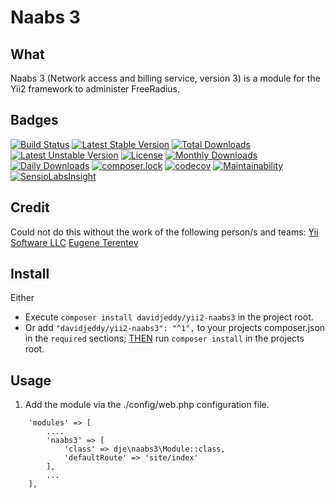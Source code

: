 # Naabs 3

## What
Naabs 3 (Network access and billing service, version 3) is a module for the Yii2 framework  to administer FreeRadius.

## Badges
[![Build Status](https://travis-ci.org/davidjeddy/yii2-naabs3.svg?branch=master&format=flat-square)](https://travis-ci.org/davidjeddy/yii2-naabs3)
[![Latest Stable Version](https://poser.pugx.org/davidjeddy/yii2-naabs3/v/stable?format=flat-square)](https://packagist.org/packages/davidjeddy/yii2-naabs3)
[![Total Downloads](https://poser.pugx.org/davidjeddy/yii2-naabs3/downloads?format=flat-square)](https://packagist.org/packages/davidjeddy/yii2-naabs3)
[![Latest Unstable Version](https://poser.pugx.org/davidjeddy/yii2-naabs3/v/unstable?format=flat-square)](https://packagist.org/packages/davidjeddy/yii2-naabs3)
[![License](https://poser.pugx.org/davidjeddy/yii2-naabs3/license?format=flat-square)](https://packagist.org/packages/davidjeddy/yii2-naabs3)
[![Monthly Downloads](https://poser.pugx.org/davidjeddy/yii2-naabs3/d/monthly?format=flat-square)](https://packagist.org/packages/davidjeddy/yii2-naabs3)
[![Daily Downloads](https://poser.pugx.org/davidjeddy/yii2-naabs3/d/daily?format=flat-square)](https://packagist.org/packages/davidjeddy/yii2-naabs3)
[![composer.lock](https://poser.pugx.org/davidjeddy/yii2-naabs3/composerlock?format=flat-square)](https://packagist.org/packages/davidjeddy/yii2-naabs3)
[![codecov](https://codecov.io/gh/davidjeddy/yii2-naabs3/branch/master/graph/badge.svg?format=flat-square)](https://codecov.io/gh/davidjeddy/yii2-naabs3)
[![Maintainability](https://api.codeclimate.com/v1/badges/778bacb18bbdcda58ac7/maintainability?format=flat-square)](https://codeclimate.com/github/davidjeddy/yii2-naabs3/maintainability)
[![SensioLabsInsight](https://insight.sensiolabs.com/projects/1977432a-f69f-480d-a0cb-1f65627ba8f3/big.png?format=flat-square)](https://insight.sensiolabs.com/projects/1977432a-f69f-480d-a0cb-1f65627ba8f3)

## Credit

Could not do this without the work of the following person/s and teams:
[Yii Software LLC](https://github.com/yiisoft)
[Eugene Terentev](https://github.com/trntv)

## Install

Either
 - Execute `composer install davidjeddy/yii2-naabs3` in the project root.
 - Or add `"davidjeddy/yii2-naabs3": "^1",` to your projects composer.json in the `required` sections; [THEN](https://www.youtube.com/channel/UCPSfjD7o1CQZXzdAy56c8kg) run `composer install` in the projects root.

## Usage
1) Add the module via the ./config/web.php configuration file.
```
    'modules' => [
        ....
        'naabs3' => [
            'class' => dje\naabs3\Module::class,
            'defaultRoute' => 'site/index'
        ],
        ...
    ],
```

